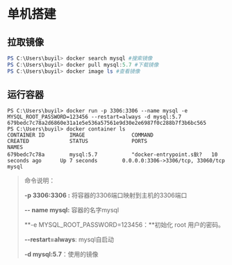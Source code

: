 # 单机搭建

## 拉取镜像

```powershell
PS C:\Users\buyil> docker search mysql #搜索镜像
PS C:\Users\buyil> docker pull mysql:5.7 #下载镜像
PS C:\Users\buyil> docker image ls #查看镜像
```

## 运行容器

```shell
PS C:\Users\buyil> docker run -p 3306:3306 --name mysql -e MYSQL_ROOT_PASSWORD=123456 --restart=always -d mysql:5.7
679bedc7c78a2d6860e31a1e5e536a57561e9d30e2e6987f0c288b7f3b6bc565
PS C:\Users\buyil> docker container ls
CONTAINER ID        IMAGE               COMMAND                  CREATED             STATUS              PORTS                               NAMES
679bedc7c78a        mysql:5.7           "docker-entrypoint.s鈥?   10 seconds ago      Up 7 seconds        0.0.0.0:3306->3306/tcp, 33060/tcp   mysql
```

>命令说明：
>
>**-p 3306:3306 :** 将容器的3306端口映射到主机的3306端口
>
>**-- name mysql:** 容器的名字mysql
>
>**-e MYSQL_ROOT_PASSWORD=123456：**初始化 root 用户的密码。
>
>**--restart=always**: mysql自启动
>
>**-d mysql:5.7**：使用的镜像